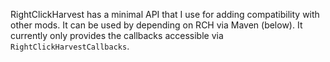 RightClickHarvest has a minimal API that I use for adding compatibility with
other mods. It can be used by depending on RCH via Maven (below). It currently
only provides the callbacks accessible via `RightClickHarvestCallbacks`.
